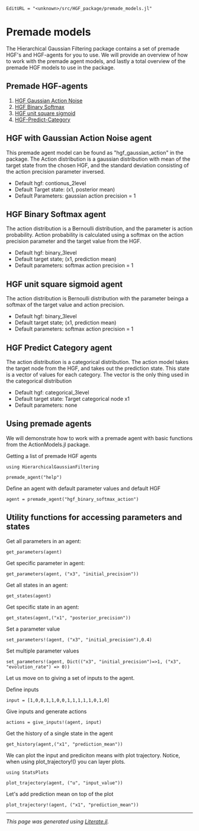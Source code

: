 ```@meta
EditURL = "<unknown>/src/HGF_package/premade_models.jl"
```

# Premade models

The Hierarchical Gaussian Filtering package contains a set of premade HGF's and HGF-agents for you to use. We will provide an overview of how to work with the premade agent models, and lastly a total overview of the premade HGF models to use in the package.

## Premade HGF-agents

1. [HGF Gaussian Action Noise](#HGF-with-Gaussian-Action-Noise-agent)
2. [HGF Binary Softmax](#HGF-Binary-Softmax-agent)
3. [HGF unit square sigmoid](#HGF-unit-square-sigmoid-agent)
4. [HGF-Predict-Category](#HGF-Predict-Category-agent)

## HGF with Gaussian Action Noise agent

This premade agent model can be found as "hgf_gaussian_action" in the package. The Action distribution is a gaussian distribution with mean of the target state from the chosen HGF, and the standard deviation consisting of the action precision parameter inversed.

- Default hgf: contionus_2level
- Default Target state: (x1, posterior mean)
- Default Parameters: gaussian action precision = 1

## HGF Binary Softmax agent

The action distribution is a Bernoulli distribution, and the parameter is action probability. Action probability is calculated using a softmax on the action precision parameter and the target value from the HGF.

- Default hgf: binary_3level
- Default target state; (x1, prediction mean)
- Default parameters: softmax action precision = 1

## HGF unit square sigmoid agent

The action distribution is Bernoulli distribution with the parameter beinga a softmax of the target value and action precision.

- Default hgf: binary_3level
- Default target state; (x1, prediction mean)
- Default parameters: softmax action precision = 1

## HGF Predict Category agent

The action distribution is a categorical distribution. The action model takes the target node from the HGF, and takes out the prediction state. This state is a vector of values for each category. The vector is the only thing used in the categorical distribution

- Default hgf: categorical_3level
- Default target state: Target categorical node x1
- Default parameters: none

## Using premade agents

We will demonstrate how to work with a premade agent with basic functions from the ActionModels.jl package.

Getting a list of premade HGF agents

````@example premade_models
using HierarchicalGaussianFiltering

premade_agent("help")
````

Define an agent with default parameter values and default HGF

````@example premade_models
agent = premade_agent("hgf_binary_softmax_action")
````

## Utility functions for accessing parameters and states

Get all parameters in an agent:

````@example premade_models
get_parameters(agent)
````

Get specific parameter in agent:

````@example premade_models
get_parameters(agent, ("x3", "initial_precision"))
````

Get all states in an agent:

````@example premade_models
get_states(agent)
````

Get specific state in an agent:

````@example premade_models
get_states(agent,("x1", "posterior_precision"))
````

Set a parameter value

````@example premade_models
set_parameters!(agent, ("x3", "initial_precision"),0.4)
````

Set multiple parameter values

````@example premade_models
set_parameters!(agent, Dict(("x3", "initial_precision")=>1, ("x3", "evolution_rate") => 0))
````

Let us move on to giving a set of inputs to the agent.

Define inputs

````@example premade_models
input = [1,0,0,1,1,0,0,1,1,1,1,1,0,1,0]
````

Give inputs and generate actions

````@example premade_models
actions = give_inputs!(agent, input)
````

Get the history of a single state in the agent

````@example premade_models
get_history(agent,("x1", "prediction_mean"))
````

We can plot the input and prediciton means with plot trajectory. Notice, when using plot_trajectory!() you can layer plots.

````@example premade_models
using StatsPlots

plot_trajectory(agent, ("u", "input_value"))
````

Let's add prediction mean on top of the plot

````@example premade_models
plot_trajectory!(agent, ("x1", "prediction_mean"))
````

---

*This page was generated using [Literate.jl](https://github.com/fredrikekre/Literate.jl).*

